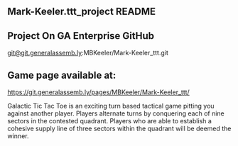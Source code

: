 ## Mark-Keeler.ttt_project README

## Project On GA Enterprise GitHub
git@git.generalassemb.ly:MBKeeler/Mark-Keeler_ttt.git

## Game page available at:
https://git.generalassemb.ly/pages/MBKeeler/Mark-Keeler_ttt/

Galactic Tic Tac Toe is an exciting turn based tactical game pitting you against
another player.  Players alternate turns by conquering each of nine sectors in
the contested quadrant.  Players who are able to establish a cohesive supply
line of three sectors within the quadrant will be deemed the winner.
